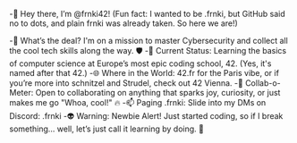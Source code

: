-👋 Hey there, I’m @frnki42!
  (Fun fact: I wanted to be .frnki, but GitHub said no to dots, and plain frnki was already taken. So here we are!)

-👀 What’s the deal?
  I'm on a mission to master Cybersecurity and collect all the cool tech skills along the way. 🛡️
-🌱 Current Status:
  Learning the basics of computer science at Europe’s most epic coding school, 42. (Yes, it's named after that 42.)
-🌐 Where in the World:
  42.fr for the Paris vibe, or if you’re more into schnitzel and Strudel, check out 42 Vienna.
-💞️ Collab-o-Meter:
  Open to collaborating on anything that sparks joy, curiosity, or just makes me go "Whoa, cool!" 🔥
-📫 Paging .frnki:
  Slide into my DMs on Discord: .frnki
-👽 Warning: Newbie Alert!
  Just started coding, so if I break something… well, let’s just call it learning by doing. 🚧

<!---
frnki42/frnki42 is a ✨ special ✨ repository because its `README.md` (this file) appears on your GitHub profile.
You can click the Preview link to take a look at your changes.
--->
